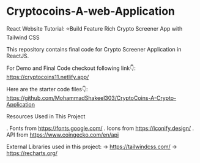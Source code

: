 # Cryptocoins-A-web-Application

React Website Tutorial: ⭐Build Feature Rich Crypto Screener App with Tailwind CSS

This repository contains final code for Crypto Screener Application in ReactJS.

For Demo and Final Code checkout following link👇:
https://cryptocoins11.netlify.app/


Here are the starter code files👇:
https://github.com/MohammadShakeel303/CryptoCoins-A-Crypto-Application

Resources Used in This Project

. Fonts from https://fonts.google.com/
. Icons from https://iconify.design/
. API from https://www.coingecko.com/en/api


External Libraries used in this project:
-> https://tailwindcss.com/
-> https://recharts.org/
